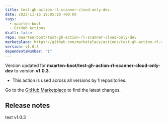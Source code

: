 ```yaml
---
title: test-gh-action-rl-scanner-cloud-only-dev
date: 2023-11-16 19:05:10 +00:00
tags:
  - maarten-boot
  - GitHub Actions
draft: false
repo: maarten-boot/test-gh-action-rl-scanner-cloud-only-dev
marketplace: https://github.com/marketplace/actions/test-gh-action-rl-scanner-cloud-only-dev
version: v1.0.3
dependentsNumber: "1"
---
```



Version updated for **maarten-boot/test-gh-action-rl-scanner-cloud-only-dev** to version **v1.0.3**.
- This action is used across all versions by **1** repositories.

Go to the [GitHub Marketplace](https://github.com/marketplace/actions/test-gh-action-rl-scanner-cloud-only-dev) to find the latest changes.

## Release notes

test v1.0.3
